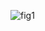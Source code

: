 ![fig1]([http://url/to/img.png](https://github.com/aeiwz/COX/blob/bad61ea1ee6ebb6b664f8fb9863653a7d7b15ad1/COX%20HSTi%20level.png))
